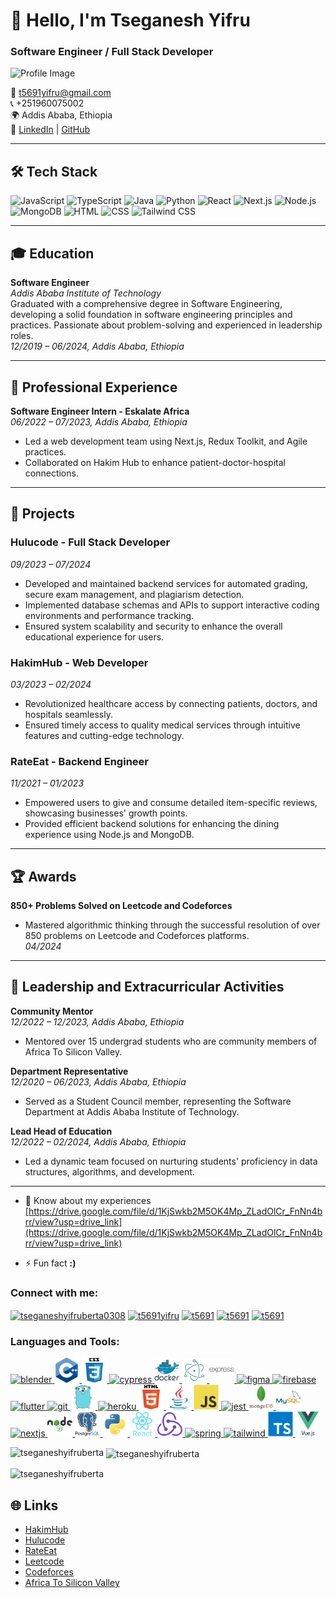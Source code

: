 # 👋 Hello, I'm Tseganesh Yifru

### Software Engineer / Full Stack Developer

![Profile Image](https://drive.google.com/uc?export=view&id=1VhIStRZu1IVzr_6gD6Mk7uAKkeF0ndRi)

📧 [t5691yifru@gmail.com](mailto:t5691yifru@gmail.com)  
📞 +251960075002  
🌍 Addis Ababa, Ethiopia  
🔗 [LinkedIn](https://www.linkedin.com/in/tseganeshyifruberta0308/) | [GitHub](https://github.com/TseganeshYifruBerta/)

---

## 🛠️ Tech Stack

![JavaScript](https://img.shields.io/badge/-JavaScript-F7DF1E?logo=javascript&logoColor=black&style=flat-square)
![TypeScript](https://img.shields.io/badge/-TypeScript-3178C6?logo=typescript&logoColor=white&style=flat-square)
![Java](https://img.shields.io/badge/-Java-007396?logo=java&logoColor=white&style=flat-square)
![Python](https://img.shields.io/badge/-Python-3776AB?logo=python&logoColor=white&style=flat-square)
![React](https://img.shields.io/badge/-React-61DAFB?logo=react&logoColor=black&style=flat-square)
![Next.js](https://img.shields.io/badge/-Next.js-000000?logo=nextdotjs&logoColor=white&style=flat-square)
![Node.js](https://img.shields.io/badge/-Node.js-339933?logo=nodedotjs&logoColor=white&style=flat-square)
![MongoDB](https://img.shields.io/badge/-MongoDB-47A248?logo=mongodb&logoColor=white&style=flat-square)
![HTML](https://img.shields.io/badge/-HTML5-E34F26?logo=html5&logoColor=white&style=flat-square)
![CSS](https://img.shields.io/badge/-CSS3-1572B6?logo=css3&logoColor=white&style=flat-square)
![Tailwind CSS](https://img.shields.io/badge/-Tailwind%20CSS-38B2AC?logo=tailwind-css&logoColor=white&style=flat-square)

---

## 🎓 Education

**Software Engineer**  
*Addis Ababa Institute of Technology*  
Graduated with a comprehensive degree in Software Engineering, developing a solid foundation in software engineering principles and practices. Passionate about problem-solving and experienced in leadership roles.  
*12/2019 – 06/2024, Addis Ababa, Ethiopia*

---

## 💼 Professional Experience

**Software Engineer Intern - Eskalate Africa**  
*06/2022 – 07/2023, Addis Ababa, Ethiopia*  
- Led a web development team using Next.js, Redux Toolkit, and Agile practices.
- Collaborated on Hakim Hub to enhance patient-doctor-hospital connections.

---

## 📂 Projects

### Hulucode - Full Stack Developer  
*09/2023 – 07/2024*  
- Developed and maintained backend services for automated grading, secure exam management, and plagiarism detection.
- Implemented database schemas and APIs to support interactive coding environments and performance tracking.
- Ensured system scalability and security to enhance the overall educational experience for users.

### HakimHub - Web Developer  
*03/2023 – 02/2024*  
- Revolutionized healthcare access by connecting patients, doctors, and hospitals seamlessly.
- Ensured timely access to quality medical services through intuitive features and cutting-edge technology.

### RateEat - Backend Engineer  
*11/2021 – 01/2023*  
- Empowered users to give and consume detailed item-specific reviews, showcasing businesses' growth points.
- Provided efficient backend solutions for enhancing the dining experience using Node.js and MongoDB.

---

## 🏆 Awards

**850+ Problems Solved on Leetcode and Codeforces**  
- Mastered algorithmic thinking through the successful resolution of over 850 problems on Leetcode and Codeforces platforms.  
*04/2024*

---

## 🏅 Leadership and Extracurricular Activities

**Community Mentor**  
*12/2022 – 12/2023, Addis Ababa, Ethiopia*  
- Mentored over 15 undergrad students who are community members of Africa To Silicon Valley.

**Department Representative**  
*12/2020 – 06/2023, Addis Ababa, Ethiopia*  
- Served as a Student Council member, representing the Software Department at Addis Ababa Institute of Technology.

**Lead Head of Education**  
*12/2022 – 02/2024, Addis Ababa, Ethiopia*  
- Led a dynamic team focused on nurturing students' proficiency in data structures, algorithms, and development.

---


- 📄 Know about my experiences [https://drive.google.com/file/d/1KjSwkb2M5OK4Mp_ZLadOlCr_FnNn4brr/view?usp=drive_link](https://drive.google.com/file/d/1KjSwkb2M5OK4Mp_ZLadOlCr_FnNn4brr/view?usp=drive_link)

- ⚡ Fun fact **:)**

<h3 align="left">Connect with me:</h3>
<p align="left">
<a href="https://linkedin.com/in/tseganeshyifruberta0308" target="blank"><img align="center" src="https://raw.githubusercontent.com/rahuldkjain/github-profile-readme-generator/master/src/images/icons/Social/linked-in-alt.svg" alt="tseganeshyifruberta0308" height="30" width="40" /></a>
<a href="https://instagram.com/t5691yifru" target="blank"><img align="center" src="https://raw.githubusercontent.com/rahuldkjain/github-profile-readme-generator/master/src/images/icons/Social/instagram.svg" alt="t5691yifru" height="30" width="40" /></a>
<a href="https://www.hackerrank.com/t5691" target="blank"><img align="center" src="https://raw.githubusercontent.com/rahuldkjain/github-profile-readme-generator/master/src/images/icons/Social/hackerrank.svg" alt="t5691" height="30" width="40" /></a>
<a href="https://codeforces.com/profile/t5691" target="blank"><img align="center" src="https://raw.githubusercontent.com/rahuldkjain/github-profile-readme-generator/master/src/images/icons/Social/codeforces.svg" alt="t5691" height="30" width="40" /></a>
<a href="https://www.leetcode.com/t5691" target="blank"><img align="center" src="https://raw.githubusercontent.com/rahuldkjain/github-profile-readme-generator/master/src/images/icons/Social/leet-code.svg" alt="t5691" height="30" width="40" /></a>
</p>

<h3 align="left">Languages and Tools:</h3>
<p align="left"> <a href="https://www.blender.org/" target="_blank" rel="noreferrer"> <img src="https://download.blender.org/branding/community/blender_community_badge_white.svg" alt="blender" width="40" height="40"/> </a> <a href="https://www.w3schools.com/cpp/" target="_blank" rel="noreferrer"> <img src="https://raw.githubusercontent.com/devicons/devicon/master/icons/cplusplus/cplusplus-original.svg" alt="cplusplus" width="40" height="40"/> </a> <a href="https://www.w3schools.com/css/" target="_blank" rel="noreferrer"> <img src="https://raw.githubusercontent.com/devicons/devicon/master/icons/css3/css3-original-wordmark.svg" alt="css3" width="40" height="40"/> </a> <a href="https://www.cypress.io" target="_blank" rel="noreferrer"> <img src="https://raw.githubusercontent.com/simple-icons/simple-icons/6e46ec1fc23b60c8fd0d2f2ff46db82e16dbd75f/icons/cypress.svg" alt="cypress" width="40" height="40"/> </a> <a href="https://www.docker.com/" target="_blank" rel="noreferrer"> <img src="https://raw.githubusercontent.com/devicons/devicon/master/icons/docker/docker-original-wordmark.svg" alt="docker" width="40" height="40"/> </a> <a href="https://www.electronjs.org" target="_blank" rel="noreferrer"> <img src="https://raw.githubusercontent.com/devicons/devicon/master/icons/electron/electron-original.svg" alt="electron" width="40" height="40"/> </a> <a href="https://expressjs.com" target="_blank" rel="noreferrer"> <img src="https://raw.githubusercontent.com/devicons/devicon/master/icons/express/express-original-wordmark.svg" alt="express" width="40" height="40"/> </a> <a href="https://www.figma.com/" target="_blank" rel="noreferrer"> <img src="https://www.vectorlogo.zone/logos/figma/figma-icon.svg" alt="figma" width="40" height="40"/> </a> <a href="https://firebase.google.com/" target="_blank" rel="noreferrer"> <img src="https://www.vectorlogo.zone/logos/firebase/firebase-icon.svg" alt="firebase" width="40" height="40"/> </a> <a href="https://flutter.dev" target="_blank" rel="noreferrer"> <img src="https://www.vectorlogo.zone/logos/flutterio/flutterio-icon.svg" alt="flutter" width="40" height="40"/> </a> <a href="https://git-scm.com/" target="_blank" rel="noreferrer"> <img src="https://www.vectorlogo.zone/logos/git-scm/git-scm-icon.svg" alt="git" width="40" height="40"/> </a> <a href="https://golang.org" target="_blank" rel="noreferrer"> <img src="https://raw.githubusercontent.com/devicons/devicon/master/icons/go/go-original.svg" alt="go" width="40" height="40"/> </a> <a href="https://heroku.com" target="_blank" rel="noreferrer"> <img src="https://www.vectorlogo.zone/logos/heroku/heroku-icon.svg" alt="heroku" width="40" height="40"/> </a> <a href="https://www.w3.org/html/" target="_blank" rel="noreferrer"> <img src="https://raw.githubusercontent.com/devicons/devicon/master/icons/html5/html5-original-wordmark.svg" alt="html5" width="40" height="40"/> </a> <a href="https://www.java.com" target="_blank" rel="noreferrer"> <img src="https://raw.githubusercontent.com/devicons/devicon/master/icons/java/java-original.svg" alt="java" width="40" height="40"/> </a> <a href="https://developer.mozilla.org/en-US/docs/Web/JavaScript" target="_blank" rel="noreferrer"> <img src="https://raw.githubusercontent.com/devicons/devicon/master/icons/javascript/javascript-original.svg" alt="javascript" width="40" height="40"/> </a> <a href="https://jestjs.io" target="_blank" rel="noreferrer"> <img src="https://www.vectorlogo.zone/logos/jestjsio/jestjsio-icon.svg" alt="jest" width="40" height="40"/> </a> <a href="https://www.mongodb.com/" target="_blank" rel="noreferrer"> <img src="https://raw.githubusercontent.com/devicons/devicon/master/icons/mongodb/mongodb-original-wordmark.svg" alt="mongodb" width="40" height="40"/> </a> <a href="https://www.mysql.com/" target="_blank" rel="noreferrer"> <img src="https://raw.githubusercontent.com/devicons/devicon/master/icons/mysql/mysql-original-wordmark.svg" alt="mysql" width="40" height="40"/> </a> <a href="https://nextjs.org/" target="_blank" rel="noreferrer"> <img src="https://cdn.worldvectorlogo.com/logos/nextjs-2.svg" alt="nextjs" width="40" height="40"/> </a> <a href="https://nodejs.org" target="_blank" rel="noreferrer"> <img src="https://raw.githubusercontent.com/devicons/devicon/master/icons/nodejs/nodejs-original-wordmark.svg" alt="nodejs" width="40" height="40"/> </a> <a href="https://www.postgresql.org" target="_blank" rel="noreferrer"> <img src="https://raw.githubusercontent.com/devicons/devicon/master/icons/postgresql/postgresql-original-wordmark.svg" alt="postgresql" width="40" height="40"/> </a> <a href="https://www.python.org" target="_blank" rel="noreferrer"> <img src="https://raw.githubusercontent.com/devicons/devicon/master/icons/python/python-original.svg" alt="python" width="40" height="40"/> </a> <a href="https://reactjs.org/" target="_blank" rel="noreferrer"> <img src="https://raw.githubusercontent.com/devicons/devicon/master/icons/react/react-original-wordmark.svg" alt="react" width="40" height="40"/> </a> <a href="https://redux.js.org" target="_blank" rel="noreferrer"> <img src="https://raw.githubusercontent.com/devicons/devicon/master/icons/redux/redux-original.svg" alt="redux" width="40" height="40"/> </a> <a href="https://spring.io/" target="_blank" rel="noreferrer"> <img src="https://www.vectorlogo.zone/logos/springio/springio-icon.svg" alt="spring" width="40" height="40"/> </a> <a href="https://tailwindcss.com/" target="_blank" rel="noreferrer"> <img src="https://www.vectorlogo.zone/logos/tailwindcss/tailwindcss-icon.svg" alt="tailwind" width="40" height="40"/> </a> <a href="https://www.typescriptlang.org/" target="_blank" rel="noreferrer"> <img src="https://raw.githubusercontent.com/devicons/devicon/master/icons/typescript/typescript-original.svg" alt="typescript" width="40" height="40"/> </a> <a href="https://vuejs.org/" target="_blank" rel="noreferrer"> <img src="https://raw.githubusercontent.com/devicons/devicon/master/icons/vuejs/vuejs-original-wordmark.svg" alt="vuejs" width="40" height="40"/> </a> </p>

<p><img align="left" src="https://github-readme-stats.vercel.app/api/top-langs?username=tseganeshyifruberta&show_icons=true&locale=en&layout=compact" alt="tseganeshyifruberta" /></p>

<p>&nbsp;<img align="center" src="https://github-readme-stats.vercel.app/api?username=tseganeshyifruberta&show_icons=true&locale=en" alt="tseganeshyifruberta" /></p>

<p><img align="center" src="https://github-readme-streak-stats.herokuapp.com/?user=tseganeshyifruberta&" alt="tseganeshyifruberta" /></p>



## 🌐 Links

- [HakimHub](https://github.com/Segnicho/hakimhub-web)
- [Hulucode](https://hulucode-sepia.vercel.app/)
- [RateEat](https://rateeat.app/)
- [Leetcode](https://leetcode.com/T5691/)
- [Codeforces](https://codeforces.com/profile/su_hija)
- [Africa To Silicon Valley](https://a2sv.org/)

